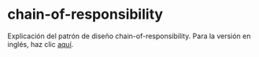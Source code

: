 # chain-of-responsibility
Explicación del patrón de diseño chain-of-responsibility.
Para la versión en inglés, haz clic [aquí](README.md).
